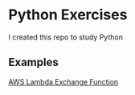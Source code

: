 # Python Exercises

I created this repo to study Python

## Examples

[AWS Lambda Exchange Function](examples/aws-lamba-exchange-function.py)
